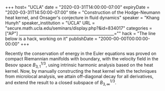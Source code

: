 +++
  host= "UCLA"
  date = "2020-03-31T14:00:00-07:00"
  expiryDate = "2020-03-31T14:50:00-07:00"
  title = "Construction of the Hodge-Neumann heat kernel, and Onsager's conjecture in fluid dynamics"
  speaker = "Khang Hunyh"
  speaker_institution = "UCLA"
  URL = "secure.math.ucla.edu/seminars/display.php?&id=834017"
  categories = ["AP"]
  ________________________________________________=""
  hack = "The line below is a hack, working on it"
  publishDate = "2000-00-00T00:00:00-00:00"
+++

Recently the conservation of energy in the Euler equations was proved on compact Riemannian manifolds with boundary, with the velocity field in the Besov space $B^{1/3}_ {3,1}$, using intrinsic harmonic analysis based on the heat kernel. Now, by manually constructing the heat kernel with the techniques from microlocal analysis, we attain off-diagonal decay for all derivatives, and extend the result to a closed subspace of $B^{1/3}_ {3,\infty}$.
